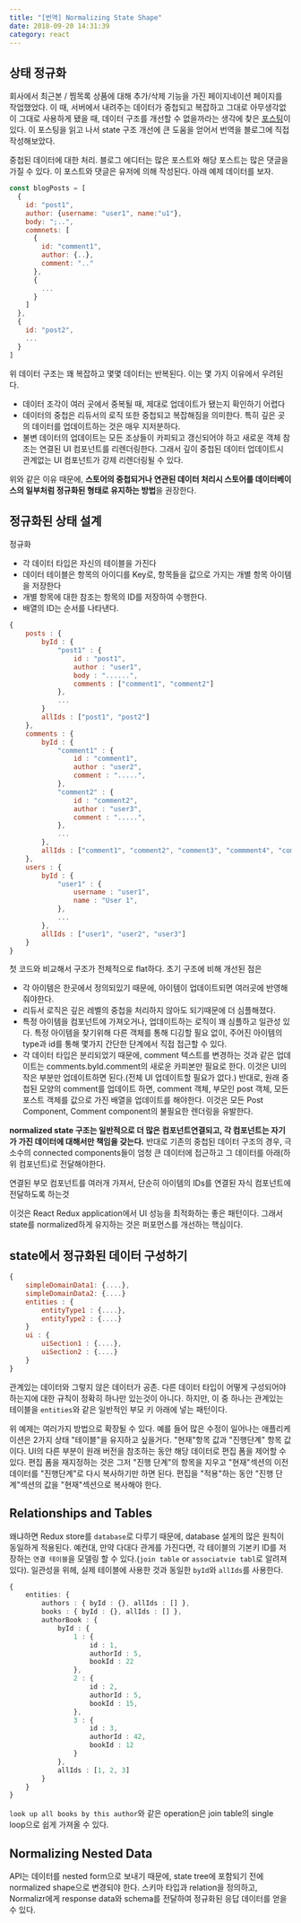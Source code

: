 ```yaml
---
title: "[번역] Normalizing State Shape"
date: 2018-09-20 14:31:39
category: react
---
```


## 상태 정규화

회사에서 최근본 / 찜목록 상품에 대해 추가/삭제 기능을 가진 페이지네이션 페이지를 작업했었다. 이 때, 서버에서 내려주는 데이터가 중첩되고 복잡하고 그대로 아무생각없이 그대로 사용하게 됐을 때, 데이터 구조를 개선할 수 없을까라는 생각에 찾은 [포스팅](https://redux.js.org/recipes/structuring-reducers/normalizing-state-shape#normalizing-state-shape)이 있다. 이 포스팅을 읽고 나서 state 구조 개선에 큰 도움을 얻어서 번역을 블로그에 직접 작성해보았다.

중첩된 데이터에 대한 처리. 블로그 에디터는 많은 포스트와 해당 포스트는 많은 댓글을 가질 수 있다. 이 포스트와 댓글은 유저에 의해 작성된다. 아래 예제 데이터를 보자.

```javascript
const blogPosts = [
  {
    id: "post1",
    author: {username: "user1", name:"u1"},
    body: ";..",
    commnets: [
      {
        id: "comment1",
        author: {..},
        comment: ".."
      },
      {
        ...
      }
    ]
  },
  {
    id: "post2",
    ...
  }
]
```

위 데이터 구조는 꽤 복잡하고 몇몇 데이터는 반복된다. 이는 몇 가지 이유에서 우려된다.

- 데이터 조각이 여러 곳에서 중복될 때, 제대로 업데이트가 됐는지 확인하기 어렵다
- 데이터의 중첩은 리듀서의 로직 또한 중첩되고 복잡해짐을 의미한다. 특히 깊은 곳의 데이터를 업데이트하는 것은 매우 지저분하다.
- 불변 데이터의 업데이트는 모든 조상들이 카피되고 갱신되어야 하고 새로운 객체 참조는 연결된 UI 컴포넌트를 리렌더링한다. 그래서 깊이 중첩된 데이터 업데이트시 관계없는 UI 컴포넌트가 강제 리렌더링될 수 있다.

위와 같은 이유 때문에, **스토어의 중첩되거나 연관된 데이터 처리시 스토어를 데이터베이스의 일부처럼 정규화된 형태로 유지하는 방법**을 권장한다.

## 정규화된 상태 설계

정규화

- 각 데이터 타입은 자신의 테이블을 가진다
- 데이터 테이블은 항목의 아이디를 Key로, 항목들을 값으로 가지는 개별 항목 아이템을 저장한다
- 개별 항목에 대한 참조는 항목의 ID를 저장하여 수행한다.
- 배열의 ID는 순서를 나타낸다.

```javascript
{
    posts : {
        byId : {
            "post1" : {
                id : "post1",
                author : "user1",
                body : "......",
                comments : ["comment1", "comment2"]
            },
            ...
        }
        allIds : ["post1", "post2"]
    },
    comments : {
        byId : {
            "comment1" : {
                id : "comment1",
                author : "user2",
                comment : ".....",
            },
            "comment2" : {
                id : "comment2",
                author : "user3",
                comment : ".....",
            },
            ...
        },
        allIds : ["comment1", "comment2", "comment3", "commment4", "comment5"]
    },
    users : {
        byId : {
            "user1" : {
                username : "user1",
                name : "User 1",
            },
            ...
        },
        allIds : ["user1", "user2", "user3"]
    }
}
```

첫 코드와 비교해서 구조가 전체적으로 flat하다. 초기 구조에 비해 개선된 점은

- 각 아이템은 한곳에서 정의되있기 때문에, 아이템이 업데이트되면 여러곳에 반영해줘야한다.
- 리듀서 로직은 깊은 레벨의 중첩을 처리하지 않아도 되기때문에 더 심플해졌다.
- 특정 아이템을 컴포넌트에 가져오거나, 업데이트하는 로직이 꽤 심플하고 일관성 있다. 특정 아이템을 찾기위해 다른 객체를 통해 디깅할 필요 없이, 주어진 아이템의 type과 id를 통해 몇가지 간단한 단계에서 직접 접근할 수 있다. 
- 각 데이터 타입은 분리되었기 때문에, comment 텍스트를 변경하는 것과 같은 업데이트는 comments.byId.comment의 새로운 카피본만 필요로 한다. 이것은 UI의 작은 부분만 업데이트하면 된다.(전체 UI 업데이트할 필요가 없다.) 반대로, 원래 중첩된 모양의 comment를 업데이트 하면, comment 객체, 부모인 post 객체, 모든 포스트 객체를 값으로 가진 배열을 업데이트를 해야한다. 이것은 모든 Post Component, Comment component의 불필요한 렌더링을 유발한다.

__normalized state 구조는 일반적으로 더 많은 컴포넌트연결되고, 각 컴포넌트는 자기가 가진 데이터에 대해서만 책임을 갖는다.__
반대로 기존의 중첩된 데이터 구조의 경우, 극소수의 connected components들이 엄청 큰 데이터에 접근하고 그 데이터를 아래(하위 컴포넌트)로 전달해야한다. 

연결된 부모 컴포넌트를 여러개 가져서, 단순히 아이템의 IDs를 연결된 자식 컴포넌트에 전달하도록 하는것

이것은 React Redux application에서 UI 성능을 최적화하는 좋은 패턴이다. 그래서 state를 normalized하게 유지하는 것은 퍼포먼스를 개선하는 핵심이다.


## state에서 정규화된 데이터 구성하기

```javascript
{
    simpleDomainData1: {....},
    simpleDomainData2: {....}
    entities : {
        entityType1 : {....},
        entityType2 : {....}
    }
    ui : {
        uiSection1 : {....},
        uiSection2 : {....}
    }
}
```

관계있는 데이터와 그렇지 않은 데이터가 공존. 다른 데이터 타입이 어떻게 구성되어야 하는지에 대한 규칙이 정확히 하나만 있는것이 아니다. 하지만, 이 중 하나는 관계있는 테이블을 `entities`와 같은 일반적인 부모 키 아래에 넣는 패턴이다.

위 예제는 여러가지 방법으로 확장될 수 있다. 예를 들어 많은 수정이 일어나는 애플리케이션은 2가지 상태 "테이블"을 유지하고 싶을거다. "현재"항목 값과 "진행단계" 항목 값이다. UI의 다른 부분이 원래 버전을 참조하는 동안 해당 데이터로 편집 폼을 제어할 수 있다. 편집 폼을 재지정하는 것은 그저 "진행 단계"의 항목을 지우고 "현재"섹션의 이전 데이터를 "진행단계"로 다시 복사하기만 하면 된다. 편집을 "적용"하는 동안 "진행 단계"섹션의 값을 "현재"섹션으로 복사해야 한다.

## Relationships and Tables

왜냐하면 Redux store를 `database`로 다루기 때문에, database 설게의 많은 원칙이 동일하게 적용된다.
예컨대, 만약 다대다 관게를 가진다면, 각 테이블의 기본키 ID를 저장하는 `연결 테이블`을 모델링 할 수 있다.(`join table` or `associatvie tabl`로 알려져있다). 일관성을 위헤, 실제 테이블에 사용한 것과 동일한 `byId`와 `allIds`를 사용한다.

```ts
{
    entities: {
        authors : { byId : {}, allIds : [] },
        books : { byId : {}, allIds : [] },
        authorBook : {
            byId : {
                1 : {
                    id : 1,
                    authorId : 5,
                    bookId : 22
                },
                2 : {
                    id : 2,
                    authorId : 5,
                    bookId : 15,
                },
                3 : {
                    id : 3,
                    authorId : 42,
                    bookId : 12
                }
            },
            allIds : [1, 2, 3]
        }
    }
}
```

`look up all books by this author`와 같은 operation은 join table의 single loop으로 쉽게 가져올 수 있다. 

## Normalizing Nested Data

API는 데이터를 nested form으로 보내기 때문에, state tree에 포함되기 전에 normalized shape으로 변경되야 한다. 스키마 타입과 relation을 정의하고, Normalizr에게 response data와 schema를 전달하여 정규화된 응답 데이터를 얻을 수 있다. 

